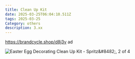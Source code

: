 ```yaml
---
title: Clean Up Kit
date: 2025-03-25T06:04:10.511Z
tags: 2025-03-25
Category: others
description: 3.xx
---
```

https://brandcycle.shop/d8j3v  ad 

<!--StartFragment-->

![Easter Egg Decorating Clean Up Kit - Spritz\&#8482;, 2 of 4](https://target.scene7.com/is/image/Target/GUEST_15a25029-95ef-4c2c-90cf-7702144899d5?wid=475&hei=475&qlt=80&fmt=webp)

<!--EndFragment-->
